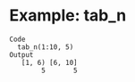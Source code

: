 # Example: tab_n

    Code
      tab_n(1:10, 5)
    Output
       [1, 6) [6, 10] 
            5       5 

